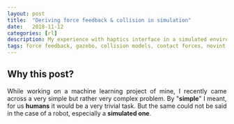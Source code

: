 ```yaml
---
layout: post
title:  "Deriving force feedback & collision in simulation"
date:   2018-11-12
categories: [rl]
description: My experience with haptics interface in a simulated environment.
tags: force feedback, gazebo, collision models, contact forces, novint falcon,
---
```

## Why this post?
<p style="text-align:justify">
While working on a machine learning project of mine, I recently came across a very simple but rather very complex problem. By "<strong>simple</strong>" I meant, for us <strong>humans</strong> it would be a very trivial task. But the same could not be said in the case of a robot, especially a <strong>simulated one</strong>.  
</p>
